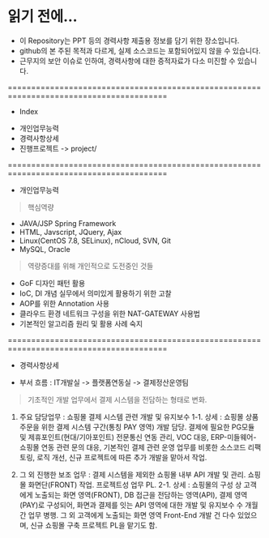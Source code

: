 # 읽기 전에...
- 이 Repository는 PPT 등의 경력사항 제출용 정보를 담기 위한 장소입니다.
- github의 본 주된 목적과 다르게, 실제 소스코드는 포함되어있지 않을 수 있습니다.
- 근무지의 보안 이슈로 인하여, 경력사항에 대한 증적자료가 다소 미진할 수 있습니다.

========================================================================================

* Index
- 개인업무능력
- 경력사항상세
- 진행프로젝트 -> project/

========================================================================================

* 개인업무능력
 > 핵심역량
  - JAVA/JSP Spring Framework
  - HTML, Javscript, JQuery, Ajax
  - Linux(CentOS 7.8, SELinux), nCloud, SVN, Git
  - MySQL, Oracle
 > 역량증대를 위해 개인적으로 도전중인 것들
  - GoF 디자인 패턴 활용
  - IoC, DI 개념 실무에서 의미있게 활용하기 위한 고찰
  - AOP를 위한 Annotation 사용
  - 클라우드 환경 네트워크 구성을 위한 NAT-GATEWAY 사용법
  - 기본적인 알고리즘 원리 및 활용 사례 숙지

========================================================================================

* 경력사항상세
 - 부서 흐름 : IT개발실 -> 플랫폼연동실 -> 결제정산운영팀
  > 기초적인 개발 업무에서 결제 시스템을 전담하는 형태로 변화.

 1. 주요 담당업무 : 쇼핑몰 결제 시스템 관련 개발 및 유지보수
  1-1. 상세 : 쇼핑몰 상품 주문을 위한 결제 시스템 구간(통칭 PAY 영역) 개발 담당. 결제에 필요한 PG모듈 및 제휴포인트(현대/기아포인트) 전문통신 연동 관리, VOC 대응, ERP-미들웨어-쇼핑몰 연동 관련 문의 대응, 기본적인 결제 관련 운영 업무를 비롯한 소스코드 리팩토링, 로직 개선, 신규 프로젝트에 따른 추가 개발을 맡아서 작업.

 2. 그 외 진행한 보조 업무 : 결제 시스템을 제외한 쇼핑몰 내부 API 개발 및 관리. 쇼핑몰 화면단(FRONT) 작업. 프로젝트성 업무 PL.
  2-1. 상세 : 쇼핑몰의 구성 상 고객에게 노출되는 화면 영역(FRONT), DB 접근을 전담하는 영역(API), 결제 영역(PAY)로 구성되어, 화면과 결제를 잇는 API 영역에 대한 개발 및 유지보수 수 개월 간 업무 병행. 그 외 고객에게 노출되는 화면 영역 Front-End 개발 건 다수 있었으며, 신규 쇼핑몰 구축 프로젝트 PL을 맡기도 함.

